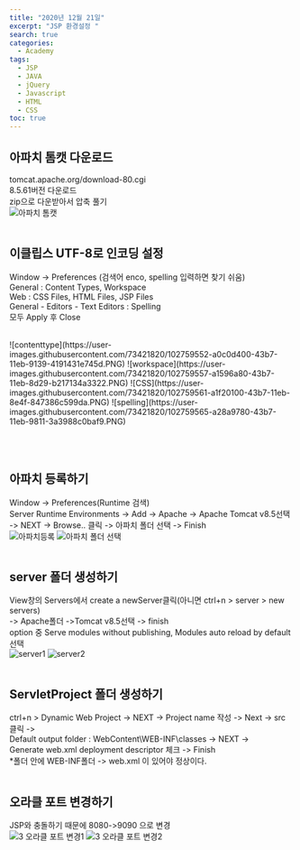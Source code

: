 ```yaml
---
title: "2020년 12월 21일"
excerpt: "JSP 환경설정 "
search: true
categories: 
  - Academy
tags:
  - JSP
  - JAVA
  - jQuery
  - Javascript
  - HTML
  - CSS
toc: true
---
```



## 아파치 톰캣 다운로드
tomcat.apache.org/download-80.cgi<br>
8.5.61버전 다운로드<br>
zip으로 다운받아서 압축 풀기
<br>
![아파치 톰캣](https://user-images.githubusercontent.com/73421820/102758419-0f049700-43b6-11eb-90b2-0d7814796664.PNG)
<br>
<br>

## 이클립스 UTF-8로 인코딩 설정
Window -> Preferences (검색어 enco, spelling 입력하면 찾기 쉬움)<br>
General : Content Types, Workspace<br>
Web : CSS Files, HTML Files, JSP Files<br>
General - Editors - Text Editors : Spelling<br>
모두 Apply 후 Close

<br>
![contenttype](https://user-images.githubusercontent.com/73421820/102759552-a0c0d400-43b7-11eb-9139-4191431e745d.PNG)
![workspace](https://user-images.githubusercontent.com/73421820/102759557-a1596a80-43b7-11eb-8d29-b217134a3322.PNG)
![CSS](https://user-images.githubusercontent.com/73421820/102759561-a1f20100-43b7-11eb-8e4f-847386c599da.PNG)
![spelling](https://user-images.githubusercontent.com/73421820/102759565-a28a9780-43b7-11eb-9811-3a3988c0baf9.PNG)

<br><br>

## 아파치 등록하기
Window -> Preferences(Runtime 검색)<br>
Server Runtime Environments -> Add -> Apache -> Apache Tomcat v8.5선택 <br>
-> NEXT -> Browse.. 클릭 -> 아파치 폴더 선택 -> Finish
<br>
![아파치등록](https://user-images.githubusercontent.com/73421820/102763769-7d992300-43bd-11eb-908d-3c51639687ce.PNG)
![아파치 폴더 선택](https://user-images.githubusercontent.com/73421820/102763770-7eca5000-43bd-11eb-84e4-fead614b74f9.PNG)
<br><br>



## server 폴더 생성하기
View창의 Servers에서 create a newServer클릭(아니면 ctrl+n > server > new servers) <br>
-> Apache폴더 ->Tomcat v8.5선택 -> finish<br>
option 중 Serve modules without publishing, Modules auto reload by default 선택
<br>
![server1](https://user-images.githubusercontent.com/73421820/102764350-5bec6b80-43be-11eb-8c4a-9a5fd3b06ac8.PNG)
![server2](https://user-images.githubusercontent.com/73421820/102764354-5d1d9880-43be-11eb-9beb-7481f2cc37e4.PNG)
<br><br>

## ServletProject 폴더 생성하기
ctrl+n > Dynamic Web Project -> NEXT -> Project name 작성 -> Next -> src 클릭 -><br>
Default output folder : WebContent\WEB-INF\classes -> NEXT -><br>
Generate web.xml deployment descriptor 체크 -> Finish<br>
*폴더 안에 WEB-INF폴더 -> web.xml 이 있어야 정상이다.
<br><br>

## 오라클 포트 변경하기
JSP와 충돌하기 때문에 8080->9090 으로 변경
<br>
![3 오라클 포트 변경1](https://user-images.githubusercontent.com/73421820/102764954-517ea180-43bf-11eb-86b5-c693e0ad8b42.PNG)
![3 오라클 포트 변경2](https://user-images.githubusercontent.com/73421820/102764960-52173800-43bf-11eb-9d58-c5c443324ec1.PNG)
<br>
<br>












